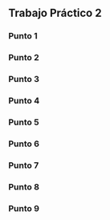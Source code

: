 ## **Trabajo Práctico 2**

### Punto 1



### Punto 2



### Punto 3



### Punto 4



### Punto 5



### Punto 6



### Punto 7



### Punto 8



### Punto 9

